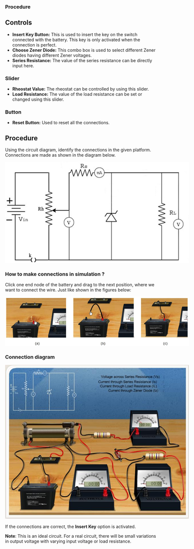### Procedure

<h2>Controls</h2>

<ul>
  <li><strong>Insert Key Button:</strong> This is used to insert the key on the switch connected with the battery. This key is only activated when the connection is perfect.</li>
  <li><strong>Choose Zener Diode:</strong> This combo box is used to select different Zener diodes having different Zener voltages.</li>
  <li><strong>Series Resistance:</strong> The value of the series resistance can be directly input here.</li>
</ul>

<h3>Slider</h3>
<ul>
  <li><strong>Rheostat Value:</strong> The rheostat can be controlled by using this slider.</li>
  <li><strong>Load Resistance:</strong> The value of the load resistance can be set or changed using this slider.</li>
</ul>

<h3>Button</h3>
<ul>
  <li><strong>Reset Button:</strong> Used to reset all the connections.</li>
</ul>

<h2>Procedure</h2>
<p>
Using the circuit diagram, identify the connections in the given platform. Connections are made as shown in the diagram below.
</p>



<div style="display: block; margin-left: auto; margin-right: auto; text-align: center; width: fit-content;"><img src="./images/figure1.jpg" alt="Figure 1" style="max-width: 600px; height: auto;"><p style="text-align: center; font-size: smaller; font-style: italic;"> </p></div>


### How to make connections in simulation ?
 

Click one end node of the battery and drag to the next position, where we want to connect the wire. Just like shown in the figures below:

<div style="display: block; margin-left: auto; margin-right: auto; text-align: center; width: fit-content;"><img src="./images/figure2.JPG" alt="Figure 2" style="max-width: 600px; height: auto;"><p style="text-align: center; font-size: smaller; font-style: italic;"> </p></div>


### Connection diagram 

<div style="display: block; margin-left: auto; margin-right: auto; text-align: center; width: fit-content;"><img src="./images/figure3.jpg" alt="Figure 3" style="max-width: 600px; height: auto;"><p style="text-align: center; font-size: smaller; font-style: italic;"> </p></div>


If the connections are correct, the **Insert Key** option is activated.


**Note**: This is an ideal circuit. For a real circuit, there will be small variations in output voltage with varying input voltage or load resistance.
